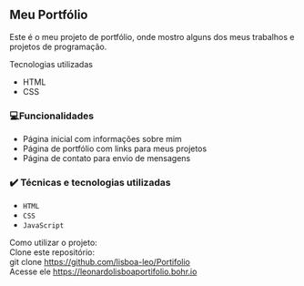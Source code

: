 ## Meu Portfólio
Este é o meu projeto de portfólio, onde mostro alguns dos meus trabalhos e projetos de programação.

Tecnologias utilizadas <br/>
- HTML
- CSS

 ### 💻Funcionalidades <br/>
 
- Página inicial com informações sobre mim
- Página de portfólio com links para meus projetos
- Página de contato  para envio de mensagens

### ✔️ Técnicas e tecnologias utilizadas

- ``HTML``
- ``CSS``
- ``JavaScript``

Como utilizar o projeto: <br/>
Clone este repositório: <br/>
 git clone https://github.com/lisboa-leo/Portifolio <br/>
Acesse ele
 https://leonardolisboaportifolio.bohr.io
